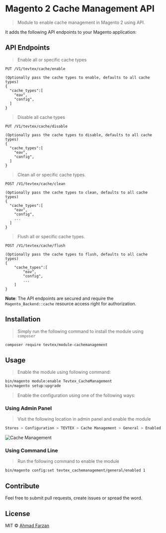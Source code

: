 # Magento 2 Cache Management API

> Module to enable cache management in Magento 2 using API.

It adds the following API endpoints to your Magento application:


## API Endpoints

> Enable all or specific cache types
 
```
PUT /V1/tevtex/cache/enable

(Optionally pass the cache types to enable, defaults to all cache types)
{
  "cache_types":[
    "eav",
    "config",
  ]
}
```

> Disable all cache types

```
PUT /V1/tevtex/cache/disable

(Optionally pass the cache types to disable, defaults to all cache types)
{
  "cache_types":[
    "eav",
    "config",
  ]
}
```

> Clean all or specific cache types.

```
POST /V1/tevtex/cache/clean

(Optionally pass the cache types to clean, defaults to all cache types)
{
  "cache_types":[
    "eav",
    "config",
    ...
  ]
}
```

> Flush all or specific cache types.

```
POST /V1/tevtex/cache/flush

(Optionally pass the cache types to flush, defaults to all cache types)
{
    "cache_types":[
        "eav",
        "config",
        ...
    ]
}
```

**Note**: The API endpoints are secured and require the `Magento_Backend::cache` resource access right for authorization.

## Installation

> Simply run the following command to install the module using `composer`

```bash
composer require tevtex/module-cachemanagement
```

## Usage

> Enable the module using following command:

```bash
bin/magento module:enable Tevtex_CacheManagement
bin/magento setup:upgrade
```

> Enable the configuration using one of the following ways:

### Using Admin Panel

> Visit the following location in admin panel and enable the module

```bash
Stores > Configuration > TEVTEX > Cache Management > General > Enabled
```

![Cache Management](./.github/images/cache-management.png)

### Using Command Line

> Run the following command to enable the module

```bash
bin/magento config:set tevtex_cachemanagement/general/enabled 1
```

## Contribute

Feel free to submit pull requests, create issues or spread the word.

## License 

MIT &copy; [Ahmad Farzan](https://github.com/farzanahmad)
